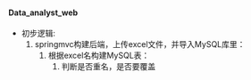 #### Data_analyst_web

* 初步逻辑:
	1. springmvc构建后端，上传excel文件，并导入MySQL库里：
		1. 根据excel名构建MySQL表：
			1. 判断是否重名，是否要覆盖
	